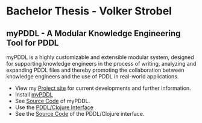 Bachelor Thesis - Volker Strobel
=======================================================

myPDDL - A Modular Knowledge Engineering Tool for PDDL
------------------------------------------------------

myPDDL is a highly customizable and extensible modular system,
designed for supporting knowledge engineers in the process of writing,
analyzing and expanding PDDL files and thereby promoting the
collaboration between knowledge engineers and the use of PDDL in
real-world applications.


- View my [Project site](http://pold87.github.io/myPDDL/) for current
developments and further information.
- Install [myPDDL](https://github.com/Pold87/myPDDL)
- See [Source Code](https://github.com/Pold87/myPDDL-source) of
  myPDDL.
- Use the
  [PDDL/Clojure Interface](https://github.com/Pold87/pddl-clojure-interface)
- See the
  [Source Code](https://github.com/Pold87/pddl-clojure-interface-source)
  of the PDDL/Clojure interface.
